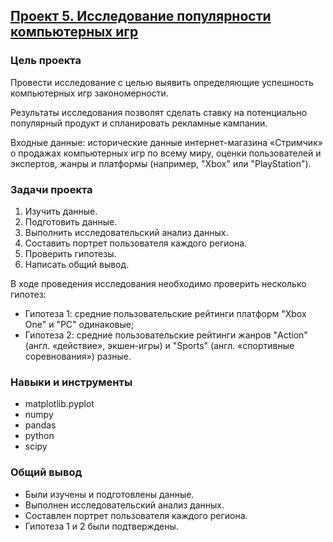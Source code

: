 ## [Проект 5. Исследование популярности компьютерных игр](05-research-on-the-popularity-of-computer-games--combined-1.ipynb)


### Цель проекта

Провести исследование с целью выявить определяющие успешность компьютерных игр закономерности. 

Результаты исследования позволят сделать ставку на потенциально популярный продукт и спланировать рекламные кампании.

Входные данные: исторические данные интернет-магазина «Стримчик» о продажах компьютерных игр по всему миру, оценки пользователей и экспертов, жанры и платформы (например, "Xbox" или "PlayStation").


### Задачи проекта

1. Изучить данные.
2. Подготовить данные.
3. Выполнить исследовательский анализ данных.
4. Составить портрет пользователя каждого региона.
5. Проверить гипотезы.
6. Написать общий вывод.

В ходе проведения исследования необходимо проверить несколько гипотез:

- Гипотеза 1: средние пользовательские рейтинги платформ "Xbox One" и "PC" одинаковые;
- Гипотеза 2: средние пользовательские рейтинги жанров "Action" (англ. «действие», экшен-игры) и "Sports" (англ. «спортивные соревнования») разные.


### Навыки и инструменты

- matplotlib.pyplot
- numpy
- pandas
- python
- scipy


### Общий вывод

- Были изучены и подготовлены данные.
- Выполнен исследовательский анализ данных.
- Составлен портрет пользователя каждого региона.
- Гипотеза 1 и 2 были подтверждены.
